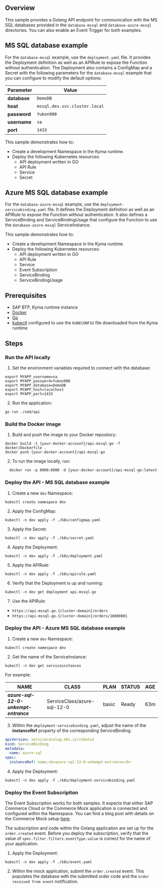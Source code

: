## Overview

This sample provides a Golang API endpoint for communication with the MS SQL databases provided in the `database-mssql` and `database-azure-mssql` directories. You can also enable an Event Trigger for both examples.

## MS SQL database example

For the `database-mssql` example, use the `deployment.yaml` file. It provides the Deployment definition as well as an APIRule to expose the Function without authentication. The Deployment also contains a ConfigMap and a Secret with the following parameters for the `database-mssql` example that you can configure to modify the default options:

| Parameter    | Value                         |
| ------------ | ----------------------------- |
| **database** | `DemoDB`                      |
| **host**     | `mssql.dev.svc.cluster.local` |
| **password** | `Yukon900`                    |
| **username** | `sa`                          |
| **port**     | `1433`                        |

This sample demonstrates how to:

- Create a development Namespace in the Kyma runtime.
- Deploy the following Kubernetes resources:
  - API deployment written in GO
  - API Rule
  - Service
  - Secret

## Azure MS SQL database example

For the `database-azure-mssql` example, use the `deployment-servicebinding.yaml` file. It defines the Deployment definition as well as an APIRule to expose the Function without authentication. It also defines a ServiceBinding and ServiceBindingUsage that configure the Function to use the `database-azure-mssql` ServiceInstance.

This sample demonstrates how to:

- Create a development Namespace in the Kyma runtime.
- Deploy the following Kubernetes resources:
  - API deployment written in GO
  - API Rule
  - Service
  - Event Subscription
  - ServiceBinding
  - ServiceBindingUsage

## Prerequisites

- SAP BTP, Kyma runtime instance
- [Docker](https://www.docker.com/)
- [Go](https://golang.org/doc/install)
- [kubectl](https://kubernetes.io/docs/tasks/tools/install-kubectl/) configured to use the `KUBECONFIG` file downloaded from the Kyma runtime

## Steps

### Run the API locally

1. Set the environment variables required to connect with the database:

```shell script
export MYAPP_username=sa
export MYAPP_password=Yukon900
export MYAPP_database=DemoDB
export MYAPP_host=localhost
export MYAPP_port=1433
```

2. Run the application:

```shell script
go run ./cmd/api
```

### Build the Docker image

1. Build and push the image to your Docker repository:

```shell script
docker build -t {your-docker-account}/api-mssql-go -f docker/Dockerfile .
docker push {your-docker-account}/api-mssql-go
```

2. To run the image locally, run:

```shell script
  docker run -p 8000:8000 -d {your-docker-account}/api-mssql-go:latest
```

### Deploy the API - MS SQL database example

1. Create a new `dev` Namespace:

```shell script
kubectl create namespace dev
```

2. Apply the ConfigMap:

```shell script
kubectl -n dev apply -f ./k8s/configmap.yaml
```

3. Apply the Secret:

```shell script
kubectl -n dev apply -f ./k8s/secret.yaml
```

4. Apply the Deployment:

```shell script
kubectl -n dev apply -f ./k8s/deployment.yaml
```

5. Apply the APIRule:

```shell script
kubectl -n dev apply -f ./k8s/apirule.yaml
```

6. Verify that the Deployment is up and running:

```shell script
kubectl -n dev get deployment api-mssql-go
```

7. Use the APIRule:

- `https://api-mssql-go.{cluster-domain}/orders`
- `https://api-mssql-go.{cluster-domain}/orders/10000001`

### Deploy the API - Azure MS SQL database example

1. Create a new `dev` Namespace:

```shell script
kubectl create namespace dev
```

2. Get the name of the ServiceInstance:

```shell script
kubectl -n dev get serviceinstances
```

For example:

| NAME                                  | CLASS                       | PLAN  | STATUS | AGE |
| ------------------------------------- | --------------------------- | ----- | ------ | --- |
| **_azure-sql-12-0-unkempt-entrance_** | ServiceClass/azure-sql-12-0 | basic | Ready  | 63m |

3. Within the `deployment-servicebinding.yaml`, adjust the name of the **instanceRef** property of the corresponding ServiceBinding:

```yaml
apiVersion: servicecatalog.k8s.io/v1beta1
kind: ServiceBinding
metadata:
  name: azure-sql
spec:
  instanceRef: name:<b>azure-sql-12-0-unkempt-entrance</b>
```

4. Apply the Deployment:

```shell script
kubectl -n dev apply -f ./k8s/deployment-servicebinding.yaml
```

### Deploy the Event Subscripiton

The Event Subscripiton works for both samples. It expects that either SAP Commerce Cloud or the Commerce Mock application is connected and configured within the Namespace. You can find a blog post with details on the Commerce Mock setup [here](https://blogs.sap.com/2020/06/17/sap-cloud-platform-extension-factory-kyma-runtime-commerce-mock-events-and-apis/).

The subscription and code within the Golang application are set up for the `order.created` event. Before you deploy the subscription, verify that the value of `spec.filter.filters.eventType.value` is correct for the name of your application.

1. Apply the Deployment:

```shell script
kubectl -n dev apply -f ./k8s/event.yaml
```

2. Within the mock application, submit the `order.created` event. This populates the database with the submitted order code and the `order received from event` notification.
